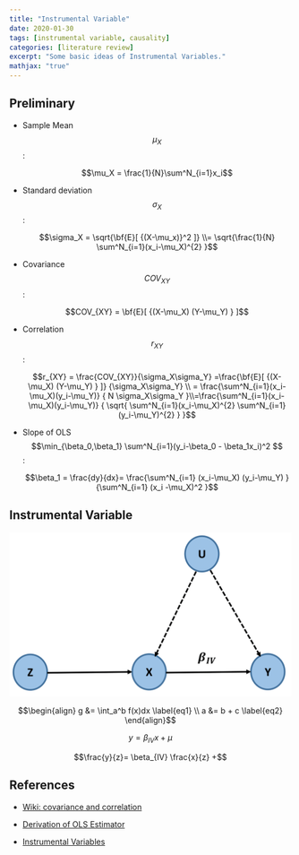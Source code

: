 ```yaml
---
title: "Instrumental Variable"
date: 2020-01-30
tags: [instrumental variable, causality]
categories: [literature review]
excerpt: "Some basic ideas of Instrumental Variables."
mathjax: "true"
---
```


## Preliminary

* Sample Mean $$\mu_X$$ :

    $$\mu_X = \frac{1}{N}\sum^N_{i=1}x_i$$
* Standard deviation $$\sigma_X$$ :

    $$\sigma_X = \sqrt{\bf{E}[ {(X-\mu_x)}^2 ]} \\= \sqrt{\frac{1}{N} \sum^N_{i=1}(x_i-\mu_X)^{2}  }$$
    
* Covariance $$COV_{XY}$$:

    $$COV_{XY} = \bf{E}[ {(X-\mu_X) (Y-\mu_Y) } ]$$

* Correlation $$r_{XY}$$ :

    $$r_{XY} = \frac{COV_{XY}}{\sigma_X\sigma_Y} =\frac{\bf{E}[ {(X-\mu_X) (Y-\mu_Y) } ]} {\sigma_X\sigma_Y}  \\ =  \frac{\sum^N_{i=1}(x_i-\mu_X)(y_i-\mu_Y)} { N \sigma_X\sigma_Y }\\=\frac{\sum^N_{i=1}(x_i-\mu_X)(y_i-\mu_Y)} { \sqrt{ \sum^N_{i=1}(x_i-\mu_X)^{2} \sum^N_{i=1}(y_i-\mu_Y)^{2} } }$$


* Slope of OLS  $$\min_{\beta_0,\beta_1} \sum^N_{i=1}(y_i-\beta_0 - \beta_1x_i)^2 $$ :
    
    $$\beta_1 = \frac{dy}{dx}= \frac{\sum^N_{i=1} (x_i-\mu_X) (y_i-\mu_Y)   }{\sum^N_{i=1} (x_i -\mu_X)^2 }$$



## Instrumental Variable

![IV](/images/IV.png)


$$\begin{align}
    g &= \int_a^b f(x)dx \label{eq1} \\
    a &= b + c \label{eq2}
\end{align}$$

$$y=\beta_{IV}x+\mu$$

$$\frac{y}{z}= \beta_{IV} \frac{x}{z} +$$



## References

* [Wiki: covariance and correlation ](https://en.wikipedia.org/wiki/Covariance_and_correlation)

* [Derivation of OLS Estimator ](https://are.berkeley.edu/courses/EEP118/current/derive_ols.pdf)


* [Instrumental Variables ](http://cameron.econ.ucdavis.edu/e240a/ch04iv.pdf)


